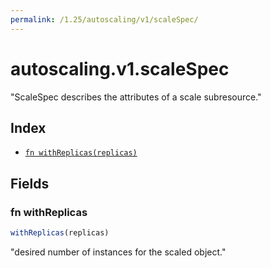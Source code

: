 ```yaml
---
permalink: /1.25/autoscaling/v1/scaleSpec/
---
```


# autoscaling.v1.scaleSpec

"ScaleSpec describes the attributes of a scale subresource."

## Index

* [`fn withReplicas(replicas)`](#fn-withreplicas)

## Fields

### fn withReplicas

```ts
withReplicas(replicas)
```

"desired number of instances for the scaled object."